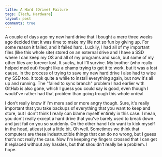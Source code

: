 ```yaml
---
title: A Hard (Drive) Failure
tags: [Tech, Hardware]
layout: post
comments: true
---
```


A couple of days ago my new hard drive that I bought a mere three weeks ago decided that it was time to make my life not so fun by giving up. For some reason it failed, and it failed hard. Luckily, I had all of my important files (like this whole site) stored on an external drive and I have a SSD where I can keep my OS and all of my programs and such, but some of my other files are forever lost. It sucks, but I'll survive. My brother (who really helped med out) fought like a champ trying to get it to work, but it was a lost cause. In the process of trying to save my new hard drive I also had to wipe my SSD too. It took quite a while to install everything again, but now it's all up and running. The "failed to sync branch" problem I had earlier with GitHub is also gone, which I guess you could say is good, even though I would've rather had that problem than going trough this whole ordeal. 

I don't really know if I'm more sad or more angry though. Sure, it's really important that you take backups of everything that you want to keep and store, but I don't think I really can blame myself entirely in this case. I mean, you don't really except a hard drive that you've barely used to break down and just fail on you so suddenly. On the other hand I do want to kick myself in the head, atleast just a little bit. Oh well. Sometimes we think that computers are these indestructible things that can do no wrong, but I guess that's not really the case. Now I'm keeping my fingers crossed that I can get it replaced without any hassles, but that shouldn't really be a problem. I hope.